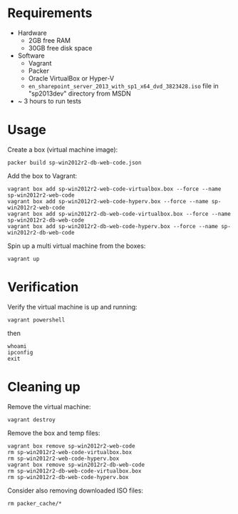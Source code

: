 # Requirements
* Hardware
  * 2GB free RAM
  * 30GB free disk space
* Software
  * Vagrant
  * Packer
  * Oracle VirtualBox or Hyper-V
  * `en_sharepoint_server_2013_with_sp1_x64_dvd_3823428.iso` file in "sp2013dev" directory from MSDN
* ~ 3 hours to run tests

# Usage
Create a box (virtual machine image):

`packer build sp-win2012r2-db-web-code.json`


Add the box to Vagrant:

```
vagrant box add sp-win2012r2-web-code-virtualbox.box --force --name sp-win2012r2-web-code
vagrant box add sp-win2012r2-web-code-hyperv.box --force --name sp-win2012r2-web-code
vagrant box add sp-win2012r2-db-web-code-virtualbox.box --force --name sp-win2012r2-db-web-code
vagrant box add sp-win2012r2-db-web-code-hyperv.box --force --name sp-win2012r2-db-web-code
```


Spin up a multi virtual machine from the boxes:

`vagrant up`

# Verification
Verify the virtual machine is up and running:

`vagrant powershell`

then
```
whoami
ipconfig
exit
```

# Cleaning up
Remove the virtual machine:

`vagrant destroy`


Remove the box and temp files:

```
vagrant box remove sp-win2012r2-web-code
rm sp-win2012r2-web-code-virtualbox.box
rm sp-win2012r2-web-code-hyperv.box
vagrant box remove sp-win2012r2-db-web-code
rm sp-win2012r2-db-web-code-virtualbox.box
rm sp-win2012r2-db-web-code-hyperv.box
```

Consider also removing downloaded ISO files:

`rm packer_cache/*`
